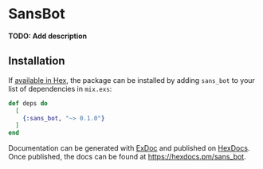 # SansBot

**TODO: Add description**

## Installation

If [available in Hex](https://hex.pm/docs/publish), the package can be installed
by adding `sans_bot` to your list of dependencies in `mix.exs`:

```elixir
def deps do
  [
    {:sans_bot, "~> 0.1.0"}
  ]
end
```

Documentation can be generated with [ExDoc](https://github.com/elixir-lang/ex_doc)
and published on [HexDocs](https://hexdocs.pm). Once published, the docs can
be found at <https://hexdocs.pm/sans_bot>.

